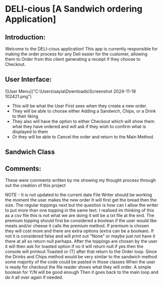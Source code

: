 # DELI-cious [A Sandwich ordering Application]

## Introduction:
Welcome to the DELI-cious application! This app is currently responsible for making the order process for any Deli easier for the customer, allowing them to Order from this client generating a receipt if they choose to Checkout.

## User Interface:

![User Menu]("C:\Users\sayia\Downloads\Screenshot 2024-11-18 102421.png")
* This will be what the User First sees when they create a new order.
* They will be able to choose either Adding a Sandwich, Chips, or a Drink to their liking
* They also will have the option to either Checkout which will show them what they have ordered and will ask if they wish to confirm what is displayed to them
* Or they will be able to Cancel the order and return to the Main Method.

## Sandwich Class














## Comments:
These were comments written by me showing my thought process through out the creation of this project

NOTE - It is not updated to the current date 
   File Writer should be working the moment the user makes the new order
   It will first get the bread then the size.
   The regular toppings next but the question is how can I allow the writer to put more than one topping in the same text.
   I realised im thinking of this as a csv file this is not what we are doing it will be a txt file at the end.
   The premium topping should first be considered a boolean if the user would like meats and/or cheese it calls the premium method.
   If premium is chosen they will cost more and there are extra options (extra can be a boolean).
   If not it is considered false and will print out "None" or maybe just not have it there at all so return null perhaps.
   After the toppings are chosen by the user it will then ask for toasted option if no it will return null if yes then the console will printout Toasted or (T)
   after that return to the Order loop.
   Since the Drinks and Chips method would be very similar to the sandwich method some majority of the code could be pasted in those classes
   When the user is ready for checkout the file reader shows what they will order.
   A simple boolean for Y/N will be good enough
   Then it goes back to the main loop and do it all over again if needed.



